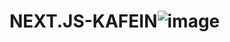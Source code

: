 # NEXT.JS-KAFEIN![image](https://user-images.githubusercontent.com/50638690/168075407-7ccd85db-093c-4cac-be79-4d3892694134.png)
